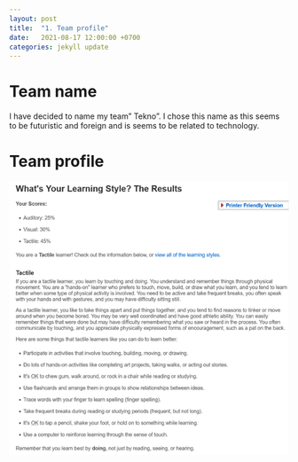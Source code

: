 ```yaml
---
layout: post
title:  "1. Team profile"
date:   2021-08-17 12:00:00 +0700
categories: jekyll update
---
```

# Team name
I have decided to name my team” Tekno”. I chose this name as this seems to be futuristic and foreign and is seems to be related to technology.

# Team profile
![Learning Style Test](https://github.com/DuploMinh/COSC2083-ASM2/blob/main/docs/assets/Picture1.png)